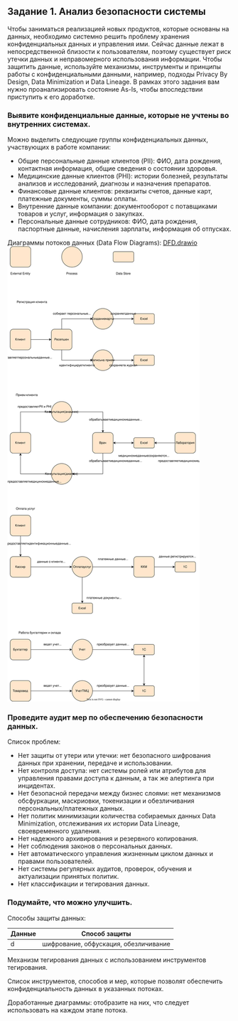 ## Задание 1. Анализ безопасности системы

Чтобы заниматься реализацией новых продуктов, которые основаны на данных, необходимо системно решить проблему хранения конфиденциальных данных и управления ими.
Сейчас данные лежат в непосредственной близости к пользователям, поэтому существует риск утечки данных и неправомерного использования информации.
Чтобы защитить данные, используйте механизмы, инструменты и принципы работы с конфиденциальными данными, например, подходы Privacy By Design, Data Minimization и Data Lineage.
В рамках этого задания вам нужно проанализировать состояние As-Is, чтобы впоследствии приступить к его доработке.

### Выявите конфиденциальные данные, которые не учтены во внутренних системах.
Можно выделить следующие группы конфиденциальных данных, участвующих в работе компании:
- Общие персональные данные клиентов (PII): ФИО, дата рождения, контактная информация, общие сведения о состоянии здоровья.
- Медицинские данные клиентов (PHI): истории болезней, результаты анализов и исследований, диагнозы и назначения препаратов.
- Финансовые данные клиентов: реквизиты счетов, данные карт, платежные документы, суммы оплаты.
- Внутренние данные компании: документооборот с потавщиками товаров и услуг, информация о закупках.
- Персональные данные сотрудников: ФИО, дата рождения, паспортные данные, начисления зарплаты, информация об отпусках.

Диаграммы потоков данных (Data Flow Diagrams):
[DFD.drawio](https://github.com/Boropwnz/architecture-medikamente/blob/medikamente/Task1/DFD.drawio)
![DFD.drawio](https://github.com/Boropwnz/architecture-medikamente/blob/medikamente/Task1/DFD.svg)


### Проведите аудит мер по обеспечению безопасности данных.

Список проблем:
- Нет защиты от утери или утечки: нет безопасного шифрования данных при хранении, передаче и использовании.
- Нет контроля доступа: нет системы ролей или атрибутов для управления правами доступа к данным, а так же алертинга при инцидентах.
- Нет безопасной передачи между бизнес слоями: нет механизмов обсфуркации, маскриовки, токенизации и обезличивания персональных/платежных данных.
- Нет политик минимизации количества собираемых данных Data Minimization, отслеживания их истории Data Lineage, своевременного удаления.
- Нет надежного архивирования и резервного копирования.
- Нет соблюдения законов о персональных данных.
- Нет автоматического управления жизненным циклом данных и правами пользователей.
- Нет системы регулярных аудитов, проверок, обучения и актуализации принятых политик.
- Нет классификации и тегирования данных.


### Подумайте, что можно улучшить.

Способы защиты данных:

| Данные | Способ защиты |
|-----|------------------------------------|
| d   | шифрование, обфускация, обезличивание     |

Механизм тегирования данных с использованием инструментов тегирования.

Список инструментов, способов и мер, которые позволят обеспечить конфиденциальность данных в указанных потоках.

Доработанные диаграммы:
отобразите на них, что следует использовать на каждом этапе потока.


